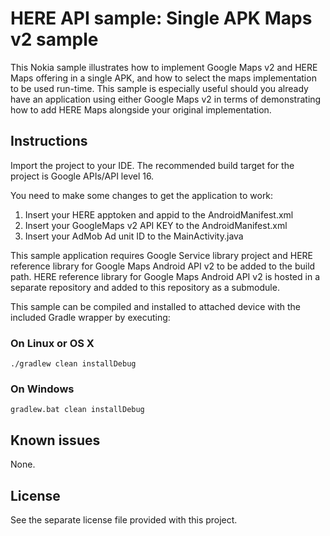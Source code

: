 HERE API sample: Single APK Maps v2 sample
==========================================

This Nokia sample illustrates how to implement Google Maps v2 and HERE Maps
offering in a single APK, and how to select the maps implementation to be used
run-time. This sample is especially useful should you already have an
application using either Google Maps v2 in terms of demonstrating how to
add HERE Maps alongside your original implementation.


Instructions
--------------------------------------------------------------------------------

Import the project to your IDE. The recommended build target for the project is
Google APIs/API level 16.

You need to make some changes to get the application to work:
1. Insert your HERE apptoken and appid to the AndroidManifest.xml
2. Insert your GoogleMaps v2 API KEY to the AndroidManifest.xml
3. Insert your AdMob Ad unit ID to the MainActivity.java

This sample application requires Google Service library project and HERE 
reference library for Google Maps Android API v2 to be added to the build path. 
HERE reference library for Google Maps Android API v2 is hosted in a separate 
repository and added to this repository as a submodule.

This sample can be compiled and installed to attached device with the included 
Gradle wrapper by executing:

### On Linux or OS X
```
./gradlew clean installDebug
```

### On Windows
```
gradlew.bat clean installDebug
```

Known issues
--------------------------------------------------------------------------------

None.


License
--------------------------------------------------------------------------------

See the separate license file provided with this project.

